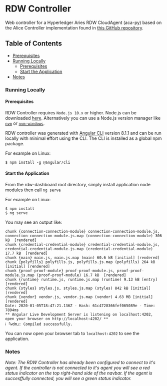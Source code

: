 # RDW Controller

Web controller for a Hyperledger Aries RDW CloudAgent (aca-py) based on the Alice Controller implementation found in [this GitHub repository](https://github.com/hyperledger/aries-acapy-controllers/tree/master/AliceFaberAcmeDemo/controllers/alice-controller).

## Table of Contents

- [Prerequisites](#prerequisites)
- [Running Locally](#running-locally)
    - [Prerequisites](#prerequisites)
    - [Start the Application](#start-the-application)
- [Notes](#notes)

### Running Locally

#### Prerequisites

RDW Controller requires `Node.js 10.x` or higher. Node.js can be downloaded [here](https://nodejs.org/en/download/). Alternatively you can use a Node.js version manager like [`nvm`](https://github.com/nvm-sh/nvm) or [`nvm-windows`](https://github.com/coreybutler/nvm-windows).

RDW controller was generated with [Angular CLI](https://github.com/angular/angular-cli) version 8.1.1 and can be run locally with minimal effort using the CLI. The CLI is installed as a global npm package.

For example on Linux:

```
$ npm install -g @angular/cli
```

#### Start the Application

From the rdw-dashboard root directory, simply install application node modules then call `ng serve`

For example on Linux:

```
$ npm install
$ ng serve
```

You may see an output like:

```
chunk {connection-connection-module} connection-connection-module.js, connection-connection-module.js.map (connection-connection-module) 306 kB  [rendered]
chunk {credential-credential-module} credential-credential-module.js, credential-credential-module.js.map (credential-credential-module) 17.7 kB  [rendered]
chunk {main} main.js, main.js.map (main) 60.6 kB [initial] [rendered]
chunk {polyfills} polyfills.js, polyfills.js.map (polyfills) 264 kB [initial] [rendered]
chunk {proof-proof-module} proof-proof-module.js, proof-proof-module.js.map (proof-proof-module) 16.7 kB  [rendered]
chunk {runtime} runtime.js, runtime.js.map (runtime) 9.13 kB [entry] [rendered]
chunk {styles} styles.js, styles.js.map (styles) 842 kB [initial] [rendered]
chunk {vendor} vendor.js, vendor.js.map (vendor) 4.63 MB [initial] [rendered]
Date: 2020-01-05T18:47:21.136Z - Hash: 61c4728366fef065089e - Time: 7894ms
** Angular Live Development Server is listening on localhost:4202, open your browser on http://localhost:4202/ **
ℹ ｢wdm｣: Compiled successfully.
```

You can now open your browser tab to `localhost:4202` to see the application.

### Notes

_Note: The RDW Controller has already been configured to connect to it's agent. If the controller is not connected to it's agent you will see a red status indicator on the top right-hand side of the navbar. If the agent is succesffully connected, you will see a green status indicator._

